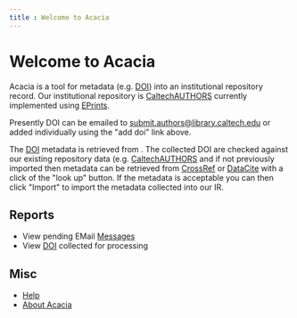 ```yaml
---
title : Welcome to Acacia
---
```


Welcome to Acacia
=================

Acacia is a tool for metadata (e.g. [DOI](https://doi.org)) into an institutional repository record. Our institutional repository is [CaltechAUTHORS](https://authors.library.caltech.edu) currently implemented using [EPrints](https://eprints.org).

Presently DOI can be emailed to [submit.authors@library.caltech.edu](mailto:submit.authors@library.caltech.edu) or added individually using the "add doi" link above.

The [DOI](https://doi.org) metadata is retrieved from . The collected DOI are checked against our existing repository data (e.g. [CaltechAUTHORS](https://authors.library.caltech.edu) and if not previously imported then metadata can be retrieved from [CrossRef](https://crossref.org) or [DataCite](https://datacite.org) with a click of the "look up" button. If the metadata is acceptable you can then click "Import" to import the metadata collected into our IR.

Reports
-------

- View pending EMail [Messages](./messages/)
- View [DOI](./list/) collected for processing

Misc
----

- [Help](./help/)
- [About Acacia](./about)
